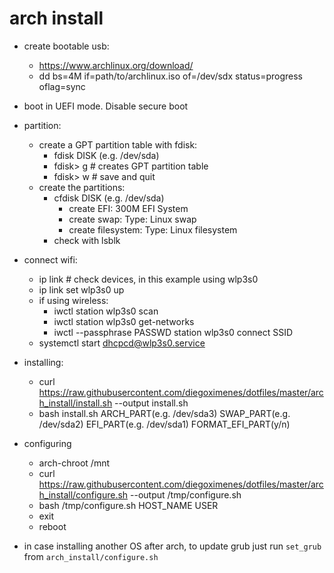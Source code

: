 # arch install

- create bootable usb:
  - <https://www.archlinux.org/download/>
  - dd bs=4M if=path/to/archlinux.iso of=/dev/sdx status=progress oflag=sync

- boot in UEFI mode. Disable secure boot

- partition:
  - create a GPT partition table with fdisk:
    - fdisk DISK (e.g. /dev/sda)
    - fdisk> g # creates GPT partition table
    - fdisk> w # save and quit
  - create the partitions:
    - cfdisk DISK (e.g. /dev/sda)
      - create EFI: 300M EFI System
      - create swap: Type: Linux swap
      - create filesystem: Type: Linux filesystem
    - check with lsblk

- connect wifi:
  - ip link # check devices, in this example using wlp3s0
  - ip link set wlp3s0 up
  - if using wireless:
    - iwctl station wlp3s0 scan
    - iwctl station wlp3s0 get-networks
    - iwctl --passphrase PASSWD station wlp3s0 connect SSID
  - systemctl start dhcpcd@wlp3s0.service

- installing:
  - curl <https://raw.githubusercontent.com/diegoximenes/dotfiles/master/arch_install/install.sh> --output install.sh
  - bash install.sh ARCH_PART(e.g. /dev/sda3) SWAP_PART(e.g. /dev/sda2) EFI_PART(e.g. /dev/sda1) FORMAT_EFI_PART(y/n)

- configuring
  - arch-chroot /mnt
  - curl <https://raw.githubusercontent.com/diegoximenes/dotfiles/master/arch_install/configure.sh> --output /tmp/configure.sh
  - bash /tmp/configure.sh HOST_NAME USER
  - exit
  - reboot

- in case installing another OS after arch, to update grub just run `set_grub` from `arch_install/configure.sh`
